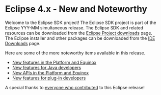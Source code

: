 # Eclipse 4.x - New and Noteworthy

Welcome to the Eclipse SDK project!
The Eclipse SDK project is part of the Eclipse YYY-MM simultaneous release.
The Eclipse SDK and related resources can be downloaded from the [Eclipse Project downloads](https://download.eclipse.org/eclipse/downloads/) page.
The Eclipse installer and other packages can be downloaded from the [IDE Downloads](https://www.eclipse.org/downloads/packages) page.

Here are some of the more noteworthy items available in this release.

- [New features in the Platform and Equinox](platform.md)
- [New features for Java developers](jdt.md)
- [New APIs in the Platform and Equinox](platform_isv.md)
- [New features for plug-in developers](pde.md)

A special thanks to [everyone who contributed](acknowledgements.md) to this Eclipse release!
